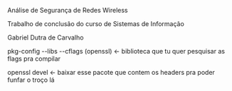 Análise de Segurança de Redes Wireless

Trabalho de conclusão do curso de Sistemas de Informação

Gabriel Dutra de Carvalho

pkg-config --libs --cflags (openssl) <- biblioteca que tu quer pesquisar as flags pra compilar

openssl devel <- baixar esse pacote que contem os headers pra poder funfar o troço lá
